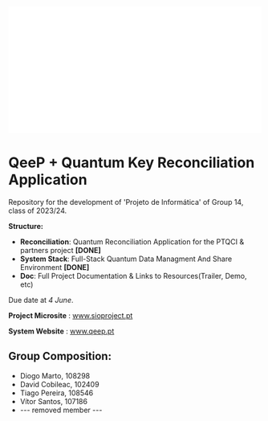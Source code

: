 ![QeeP Logo](/doc/qeep_logo.png)
# QeeP + Quantum Key Reconciliation Application
Repository for the development of 'Projeto de Informática' of Group 14, class of 2023/24.

**Structure:**
  - **Reconciliation**: Quantum Reconciliation Application for the PTQCI & partners project **[DONE]** 
  - **System Stack**: Full-Stack Quantum Data Managment And Share Environment **[DONE]** 
  - **Doc**: Full Project Documentation & Links to Resources(Trailer, Demo, etc)
    
Due date at *4 June*.

**Project Microsite** : www.sioproject.pt

**System Website** : www.qeep.pt

## Group Composition:

- Diogo Marto, 108298
- David Cobileac, 102409 
- Tiago Pereira, 108546
- Vítor Santos, 107186
- --- removed member ---

